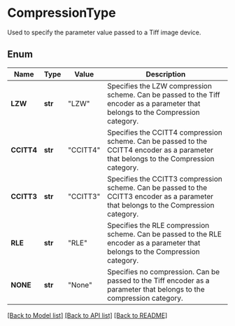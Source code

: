 ﻿# CompressionType
Used to specify the parameter value passed to a Tiff image device.

## Enum
Name | Type | Value | Description
------------ | ------------- | ------------- | -------------
**LZW** | **str** | "LZW" | Specifies the LZW compression scheme. Can be passed to the Tiff encoder as a parameter that belongs to the Compression category.
**CCITT4** | **str** | "CCITT4" | Specifies the CCITT4 compression scheme. Can be passed to the CCITT4 encoder as a parameter that belongs to the Compression category.
**CCITT3** | **str** | "CCITT3" | Specifies the CCITT3 compression scheme. Can be passed to the CCITT3 encoder as a parameter that belongs to the Compression category.
**RLE** | **str** | "RLE" | Specifies the RLE compression scheme. Can be passed to the RLE encoder as a parameter that belongs to the Compression category.
**NONE** | **str** | "None" | Specifies no compression. Can be passed to the Tiff encoder as a parameter that belongs to the compression category.


[[Back to Model list]](../README.md#documentation-for-models) [[Back to API list]](../README.md#documentation-for-api-endpoints) [[Back to README]](../README.md)


